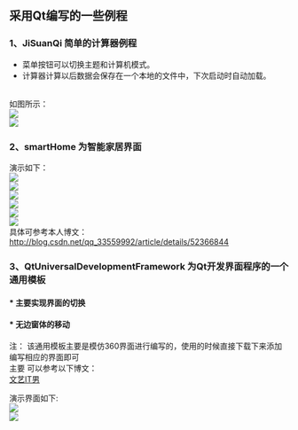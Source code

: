 ## 采用Qt编写的一些例程
### 1、JiSuanQi 简单的计算器例程
* 菜单按钮可以切换主题和计算机模式。
* 计算器计算以后数据会保存在一个本地的文件中，下次启动时自动加载。

<br>如图所示：
<br>![](https://github.com/xiedonghuilove/Package/raw/master/QFreamWork/README_Image/4.png)
<br>![](https://github.com/xiedonghuilove/Package/raw/master/QFreamWork/README_Image/5.png)

### 2、smartHome 为智能家居界面
演示如下：
<br>![](https://github.com/xiedonghuilove/Package/raw/master/QFreamWork/README_Image/7.png)
<br>![](https://github.com/xiedonghuilove/Package/raw/master/QFreamWork/README_Image/8.png)
<br>![](https://github.com/xiedonghuilove/Package/raw/master/QFreamWork/README_Image/9.png)
<br>![](https://github.com/xiedonghuilove/Package/raw/master/QFreamWork/README_Image/10.png)
<br>![](https://github.com/xiedonghuilove/Package/raw/master/QFreamWork/README_Image/11.png)
<br>![](https://github.com/xiedonghuilove/Package/raw/master/QFreamWork/README_Image/12.png)
<br>具体可参考本人博文：
<br>http://blog.csdn.net/qq_33559992/article/details/52366844

### 3、QtUniversalDevelopmentFramework 为Qt开发界面程序的一个通用模板
#### * 主要实现界面的切换
#### * 无边窗体的移动
注： 该通用模板主要是模仿360界面进行编写的，使用的时候直接下载下来添加编写相应的界面即可
<br>主要
可以参考以下博文：
<br>[文艺IT男](http://www.cnblogs.com/appsucc/archive/2012/03/14/2395657.html)

演示界面如下:
<br>![](https://github.com/xiedonghuilove/Package/raw/master/QFreamWork/README_Image/123.png)
<br>![](https://github.com/xiedonghuilove/Package/raw/master/QFreamWork/README_Image/456.png)
